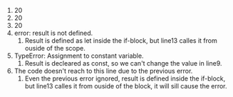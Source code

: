 1. 20
2. 20
3. 20
4. error: result is not defined. 
   1. Result is defined as let inside the if-block, but line13 calles it from ouside of the scope.
5. TypeError: Assignment to constant variable.
   1. Result is decleared as const, so we can't change the value in line9.
6. The code doesn't reach to this line due to the previous error. 
   1. Even the previous error ignored, result is defined inside the if-block, but line13 calles it from ouside of the block, it will sill cause the error.